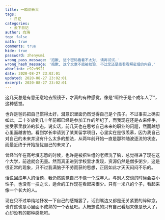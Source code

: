 ```yaml
---
title: 一瞬间长大
tags:
  - 日记
categories:
  - 云下日记
author: 向海
top: false
math: true
comments: true
hide: true
password: zhenyumi
wrong_pass_message: '抱歉, 这个密码看着不太对, 请再试试.'
wrong_hash_message: '抱歉, 这个文章不能被校验, 不过您还是能看看解密后的内容.'
abbrlink: c92e9921
date: 2020-08-27 23:02:01
updated: 2020-08-27 23:02:01
excerpt: 2020-08-27 23:02:01
---
```


这几天总是有意无意地去照镜子，才真的有种感觉，像是“啊终于是个成年人了”，这种感觉。

也许是爸妈把自己惯得太好，潜意识里面仍然觉得自己是个孩子。不过事实上确实如此，二十岁放到几十年前都已经是参加工作的年纪了，而我现在还是衣来伸手，接受家里救济的状态。说实话，前几天也在思考自己未来的职业的问题，然而越想心里面越害怕。看到学长申请到了某某留学项目，心里实在是很羡慕，因为我自己对自己的未来并没有什么太多的想法，从两年前开始一直是那种随波逐流的状态，而最近终于开始担忧自己的未来了。

曾经当年在高考填志愿的时候，也许是被招生组的老师洗了脑，总觉得进了现在这个大学，前途就会无量。然而真正进到学校里才发现，资源仍然是僧多粥少，这是很正常的现象，只不过我满脑子不劳而获的思想，正因如此才天天闷闷不乐的。

话说回成年人的话题，我仍然感觉自己不像一个成年人。与别人交谈的时候会耍小性子，也没有一技之长，适合的工作现在看起来很少。只有一米八的个子，看起来像一个长大的人。

现在只不过单纯地抒发一下自己的感慨罢了，话到嘴边又都是无关紧要的碎碎念，也许这也是心里面不成熟的一个表征吧。大概想说的只有自己看起来像是长大了，心却没有的那种感觉吧。

